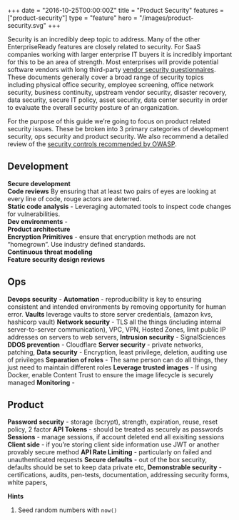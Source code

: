 +++
date = "2016-10-25T00:00:00Z"
title = "Product Security"
features = ["product-security"]
type = "feature"
hero = "/images/product-security.svg"
+++

Security is an incredibly deep topic to address. Many of the other EnterpriseReady features are closely related to security. For SaaS companies working with larger enterprise IT buyers it is incredibly important for this to be an area of strength. Most enterprises will provide potential software vendors with long third-party [vendor security questionnaires](https://www.vendorsecurityalliance.org/questions). These documents generally cover a broad range of security topics including physical office security, employee screening, office network security, business continuity, upstream vendor security, disaster recovery, data security, secure IT policy, asset security, data center security in order to evaluate the overall security posture of an organization.

For the purpose of this guide we’re going to focus on product related security issues. These be broken into 3 primary categories of development security, ops security and product security. We also recommend a detailed review of the [security controls recommended by OWASP](https://www.owasp.org/index.php/Category:Control).

## Development
**Secure development**  
**Code reviews** By ensuring that at least two pairs of eyes are looking at every line of code, rouge actors are deterred.  
**Static code analysis** - Leveraging automated tools to inspect code changes for vulnerabilities.  
**Dev environments** -  
**Product architecture**  
**Encryption Primitives** - ensure that encryption methods are not “homegrown”. Use industry defined standards.  
**Continuous threat modeling**  
**Feature security design reviews**  

## Ops
**Devops security** -
**Automation** - reproducibility is key to ensuring consistent and intended environments by removing opportunity for human error.
**Vaults** leverage vaults to store server credentials, (amazon kvs, hashicorp vault)
**Network security** - TLS all the things (including internal server-to-server communication), VPC, VPN, Hosted Zones, limit public IP addresses on servers to web servers,
**Intrusion security** - SignalSciences
**DDOS prevention** - Cloudflare
**Server security** - private networks, patching,
**Data security** - Encryption, least privilege, deletion, auditing use of privileges
**Separation of roles** - The same person can do all things, they just need to maintain different roles
**Leverage trusted images** - If using Docker, enable Content Trust to ensure the image lifecycle is securely managed
**Monitoring** -

## Product
**Password security** - storage (bcrypt), strength, expiration, reuse, reset policy, 2 factor
**API Tokens** - should be treated as securely as passwords
**Sessions** - manage sessions, if account deleted end all exisiting sessions
**Client side** - if you’re storing client side information use JWT or another provably secure method
**API Rate Limiting** - particularly on failed and unauthenticated requests
**Secure defaults** - out of the box security, defaults should be set to keep data private etc,
**Demonstrable security** - certifications, audits, pen-tests, documentation, addressing security forms, white papers,

**Hints**

1. Seed random numbers with `now()`
